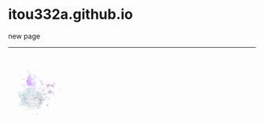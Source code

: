 <head>
<?xml version="1.0" encoding="UTF-8" standalone="no"?>
<!-- Created with Inkscape (http://www.inkscape.org/) --></head>

# itou332a.github.io
new page<hr>
<cord><?xml version="1.0" encoding="UTF-8" standalone="no"?>
<!-- Created with Inkscape (http://www.inkscape.org/) --></p>

<svg
   width="30.82056mm"
   height="41.91138mm"
   viewBox="0 0 630.82055 641.91137"
   version="1.1"
   id="svg5"
   inkscape:version="1.1 (c68e22c387, 2021-05-23)"
   sodipodi:docname="suisai-1.svg"
   xmlns:inkscape="http://www.inkscape.org/namespaces/inkscape"
   xmlns:sodipodi="http://sodipodi.sourceforge.net/DTD/sodipodi-0.dtd"
   xmlns:xlink="http://www.w3.org/1999/xlink"
   xmlns="http://www.w3.org/2000/svg"
   xmlns:svg="http://www.w3.org/2000/svg">
  <sodipodi:namedview
     id="namedview7"
     pagecolor="#ffffff"
     bordercolor="#666666"
     borderopacity="1.0"
     inkscape:pageshadow="2"
     inkscape:pageopacity="0.0"
     inkscape:pagecheckerboard="0"
     inkscape:document-units="mm"
     showgrid="false"
     inkscape:zoom="0.24630192"
     inkscape:cx="970.35379"
     inkscape:cy="1412.9001"
     inkscape:window-width="1920"
     inkscape:window-height="986"
     inkscape:window-x="-11"
     inkscape:window-y="-11"
     inkscape:window-maximized="1"
     inkscape:current-layer="layer1" />
  <defs
     id="defs2">
    <rect
       x="582.61829"
       y="432.39615"
       width="25.075897"
       height="156.81216"
       id="rect13745" />
    <rect
       x="302.4743"
       y="495.32703"
       width="362.0607"
       height="207.56288"
       id="rect10275" />
    <rect
       x="85.261215"
       y="129.92184"
       width="637.42908"
       height="535.92761"
       id="rect8813" />
    <linearGradient
       inkscape:collect="always"
       id="linearGradient5801">
      <stop
         style="stop-color:#000000;stop-opacity:1;"
         offset="0"
         id="stop5797" />
      <stop
         style="stop-color:#000000;stop-opacity:0;"
         offset="1"
         id="stop5799" />
    </linearGradient>
    <linearGradient
       inkscape:collect="always"
       id="linearGradient5635">
      <stop
         style="stop-color:#000000;stop-opacity:1;"
         offset="0"
         id="stop5631" />
      <stop
         style="stop-color:#008080;stop-opacity:1"
         offset="1"
         id="stop5633" />
    </linearGradient>
    <linearGradient
       inkscape:collect="always"
       id="linearGradient4685">
      <stop
         style="stop-color:#ff6fff;stop-opacity:1;"
         offset="0"
         id="stop4681" />
      <stop
         style="stop-color:#ff6fff;stop-opacity:0;"
         offset="1"
         id="stop4683" />
    </linearGradient>
    <linearGradient
       inkscape:collect="always"
       id="linearGradient4479">
      <stop
         style="stop-color:#cd0080;stop-opacity:1;"
         offset="0"
         id="stop4475" />
      <stop
         style="stop-color:#cd0080;stop-opacity:0;"
         offset="1"
         id="stop4477" />
    </linearGradient>
    <linearGradient
       inkscape:collect="always"
       id="linearGradient3395">
      <stop
         style="stop-color:#000080;stop-opacity:1"
         offset="0"
         id="stop3391" />
      <stop
         style="stop-color:#ffffff;stop-opacity:1"
         offset="1"
         id="stop3393" />
    </linearGradient>
    <linearGradient
       inkscape:collect="always"
       id="linearGradient139">
      <stop
         style="stop-color:#ffff00;stop-opacity:1"
         offset="0"
         id="stop135" />
      <stop
         style="stop-color:#0000ff;stop-opacity:1"
         offset="1"
         id="stop137" />
    </linearGradient>
    <linearGradient
       inkscape:collect="always"
       xlink:href="#linearGradient139"
       id="linearGradient141"
       x1="107.1023"
       y1="167.86958"
       x2="-26.585678"
       y2="82.035805"
       gradientUnits="userSpaceOnUse"
       gradientTransform="translate(-105.81103,40.283384)" />
    <linearGradient
       inkscape:collect="always"
       xlink:href="#linearGradient3395"
       id="linearGradient3397"
       x1="67.138985"
       y1="170.26443"
       x2="93.457451"
       y2="139.11195"
       gradientUnits="userSpaceOnUse"
       gradientTransform="translate(81.758549,-157.38573)" />
    <linearGradient
       inkscape:collect="always"
       xlink:href="#linearGradient4479"
       id="linearGradient4327"
       x1="42.968945"
       y1="112.25636"
       x2="100.4399"
       y2="119.23882"
       gradientUnits="userSpaceOnUse"
       gradientTransform="translate(81.758549,-157.38573)" />
    <linearGradient
       inkscape:collect="always"
       xlink:href="#linearGradient4685"
       id="linearGradient4687"
       x1="105.81102"
       y1="43.506054"
       x2="235.7921"
       y2="81.103836"
       gradientUnits="userSpaceOnUse"
       gradientTransform="translate(-155.7019,-65.539606)" />
    <linearGradient
       inkscape:collect="always"
       xlink:href="#linearGradient4479"
       id="linearGradient5015"
       x1="19.33602"
       y1="181.54381"
       x2="84.326553"
       y2="255.1281"
       gradientUnits="userSpaceOnUse"
       gradientTransform="translate(147.49773,-248.9633)" />
    <linearGradient
       inkscape:collect="always"
       xlink:href="#linearGradient5635"
       id="linearGradient5637"
       x1="34.912266"
       y1="259.96213"
       x2="95.068787"
       y2="220.75294"
       gradientUnits="userSpaceOnUse"
       gradientTransform="translate(147.49773,-248.9633)" />
    <radialGradient
       inkscape:collect="always"
       xlink:href="#linearGradient5801"
       id="radialGradient5803"
       cx="262.10461"
       cy="113.88396"
       fx="262.10461"
       fy="113.88396"
       r="43.237499"
       gradientUnits="userSpaceOnUse"
       gradientTransform="matrix(-0.78260874,-0.4472049,0.49614039,-0.86824231,98.732046,194.05978)" />
    <filter
       inkscape:label="Watercolor"
       inkscape:menu="Textures"
       inkscape:menu-tooltip="Cloudy watercolor effect"
       style="color-interpolation-filters:sRGB"
       id="filter6491"
       x="-1.1402178"
       y="-1.1402178"
       width="3.2928848"
       height="3.2928848">
      <feGaussianBlur
         stdDeviation="58.269853"
         in="SourceGraphic"
         result="result0"
         id="feGaussianBlur6465" />
      <feTurbulence
         result="result1"
         numOctaves="1"
         seed="488"
         baseFrequency="0.095"
         type="turbulence"
         id="feTurbulence6467" />
      <feComposite
         in="result0"
         in2="result1"
         operator="in"
         result="result2"
         id="feComposite6469" />
      <feComposite
         operator="arithmetic"
         in2="result2"
         k3="1"
         k1="3"
         result="result91"
         id="feComposite6471"
         in="result4"
         k2="0"
         k4="0" />
      <feBlend
         mode="multiply"
         result="fbSourceGraphic"
         in2="result91"
         id="feBlend6473" />
      <feColorMatrix
         result="fbSourceGraphicAlpha"
         in="fbSourceGraphic"
         values="0 0 0 0 0 0 0 1 0 0 0 0 1 0 0 0 0 0 5 0"
         id="feColorMatrix6475" />
      <feGaussianBlur
         result="result0"
         in="fbSourceGraphicAlpha"
         stdDeviation="3"
         id="feGaussianBlur6477" />
      <feOffset
         result="result3"
         in="result0"
         dy="2"
         dx="2"
         id="feOffset6479" />
      <feSpecularLighting
         specularExponent="30"
         specularConstant="1.10000002"
         surfaceScale="2"
         lighting-color="#6fecfd"
         result="result1"
         in="result0"
         id="feSpecularLighting6483">
        <fePointLight
           z="20000"
           y="-10000"
           x="-5000"
           id="fePointLight6481" />
      </feSpecularLighting>
      <feComposite
         operator="in"
         result="result2"
         in="result1"
         in2="fbSourceGraphicAlpha"
         id="feComposite6485" />
      <feComposite
         k3="1"
         k2="3"
         operator="arithmetic"
         result="result4"
         in="fbSourceGraphic"
         in2="result2"
         id="feComposite6487"
         k1="0"
         k4="0" />
      <feBlend
         mode="multiply"
         in2="result4"
         id="feBlend6489"
         result="fbSourceGraphic" />
      <feColorMatrix
         result="fbSourceGraphicAlpha"
         in="fbSourceGraphic"
         values="0 0 0 -1 0 0 0 0 -1 0 0 0 0 -1 0 0 0 0 1 0"
         id="feColorMatrix6725" />
      <feGaussianBlur
         id="feGaussianBlur6727"
         stdDeviation="15"
         result="result8"
         in="fbSourceGraphic" />
      <feTurbulence
         id="feTurbulence6729"
         seed="27"
         result="result7"
         type="fractalNoise"
         numOctaves="5"
         baseFrequency="0.025" />
      <feComposite
         in2="result8"
         id="feComposite6731"
         result="result6"
         operator="over"
         in="result7" />
      <feColorMatrix
         id="feColorMatrix6733"
         result="result9"
         values="1 0 0 0 0 0 1 0 0 0 0 0 1 0 0 0 0 0 6 -4 " />
      <feDisplacementMap
         in2="result9"
         id="feDisplacementMap6735"
         in="result7"
         xChannelSelector="A"
         yChannelSelector="A"
         scale="45"
         result="result4" />
      <feComposite
         in2="result4"
         id="feComposite6737"
         result="result2"
         operator="in"
         in="result8" />
      <feComposite
         in2="result9"
         id="feComposite6739"
         result="fbSourceGraphic"
         in="result2"
         operator="in" />
      <feComposite
         in2="fbSourceGraphic"
         id="feComposite6741"
         operator="arithmetic"
         k2="1"
         k1="0.5"
         in="fbSourceGraphic"
         result="result91"
         k3="0"
         k4="0" />
      <feBlend
         in2="result91"
         id="feBlend6743"
         in="fbSourceGraphic"
         mode="multiply" />
    </filter>
    <filter
       inkscape:label="Watercolor"
       inkscape:menu="Textures"
       inkscape:menu-tooltip="Cloudy watercolor effect"
       style="color-interpolation-filters:sRGB"
       id="filter6519"
       x="-1.5571686"
       y="-1.5571686"
       width="4.1336305"
       height="4.1336305">
      <feGaussianBlur
         stdDeviation="49.203249"
         in="SourceGraphic"
         result="result0"
         id="feGaussianBlur6493" />
      <feTurbulence
         result="result1"
         numOctaves="1"
         seed="488"
         baseFrequency="0.095"
         type="turbulence"
         id="feTurbulence6495" />
      <feComposite
         in="result0"
         in2="result1"
         operator="in"
         result="result2"
         id="feComposite6497" />
      <feComposite
         operator="arithmetic"
         in2="result2"
         k3="1"
         k1="3"
         result="result91"
         id="feComposite6499"
         in="result4"
         k2="0"
         k4="0" />
      <feBlend
         mode="multiply"
         result="fbSourceGraphic"
         in2="result91"
         id="feBlend6501" />
      <feColorMatrix
         result="fbSourceGraphicAlpha"
         in="fbSourceGraphic"
         values="0 0 0 0 0 0 0 1 0 0 0 0 1 0 0 0 0 0 5 0"
         id="feColorMatrix6503" />
      <feGaussianBlur
         result="result0"
         in="fbSourceGraphicAlpha"
         stdDeviation="3"
         id="feGaussianBlur6505" />
      <feOffset
         result="result3"
         in="result0"
         dy="2"
         dx="2"
         id="feOffset6507" />
      <feSpecularLighting
         specularExponent="30"
         specularConstant="1.10000002"
         surfaceScale="2"
         lighting-color="#6fecfd"
         result="result1"
         in="result0"
         id="feSpecularLighting6511">
        <fePointLight
           z="20000"
           y="-10000"
           x="-5000"
           id="fePointLight6509" />
      </feSpecularLighting>
      <feComposite
         operator="in"
         result="result2"
         in="result1"
         in2="fbSourceGraphicAlpha"
         id="feComposite6513" />
      <feComposite
         k3="1"
         k2="3"
         operator="arithmetic"
         result="result4"
         in="fbSourceGraphic"
         in2="result2"
         id="feComposite6515"
         k1="0"
         k4="0" />
      <feBlend
         mode="multiply"
         in2="result4"
         id="feBlend6517"
         result="fbSourceGraphic" />
      <feColorMatrix
         result="fbSourceGraphicAlpha"
         in="fbSourceGraphic"
         values="0 0 0 -1 0 0 0 0 -1 0 0 0 0 -1 0 0 0 0 1 0"
         id="feColorMatrix6745" />
      <feGaussianBlur
         id="feGaussianBlur6747"
         stdDeviation="15"
         result="result8"
         in="fbSourceGraphic" />
      <feTurbulence
         id="feTurbulence6749"
         seed="27"
         result="result7"
         type="fractalNoise"
         numOctaves="5"
         baseFrequency="0.025" />
      <feComposite
         in2="result8"
         id="feComposite6751"
         result="result6"
         operator="over"
         in="result7" />
      <feColorMatrix
         id="feColorMatrix6753"
         result="result9"
         values="1 0 0 0 0 0 1 0 0 0 0 0 1 0 0 0 0 0 6 -4 " />
      <feDisplacementMap
         in2="result9"
         id="feDisplacementMap6755"
         in="result7"
         xChannelSelector="A"
         yChannelSelector="A"
         scale="45"
         result="result4" />
      <feComposite
         in2="result4"
         id="feComposite6757"
         result="result2"
         operator="in"
         in="result8" />
      <feComposite
         in2="result9"
         id="feComposite6759"
         result="fbSourceGraphic"
         in="result2"
         operator="in" />
      <feComposite
         in2="fbSourceGraphic"
         id="feComposite6761"
         operator="arithmetic"
         k2="1"
         k1="0.5"
         in="fbSourceGraphic"
         result="result91"
         k3="0"
         k4="0" />
      <feBlend
         in2="result91"
         id="feBlend6763"
         in="fbSourceGraphic"
         mode="multiply" />
    </filter>
    <filter
       inkscape:label="Watercolor"
       inkscape:menu="Textures"
       inkscape:menu-tooltip="Cloudy watercolor effect"
       style="color-interpolation-filters:sRGB"
       id="filter6547"
       x="-3.5159403"
       y="-3.5159403"
       width="8.0702685"
       height="8.0702685">
      <feGaussianBlur
         stdDeviation="58.269853"
         in="SourceGraphic"
         result="result0"
         id="feGaussianBlur6521" />
      <feTurbulence
         result="result1"
         numOctaves="1"
         seed="488"
         baseFrequency="0.095"
         type="turbulence"
         id="feTurbulence6523" />
      <feComposite
         in="result0"
         in2="result1"
         operator="in"
         result="result2"
         id="feComposite6525" />
      <feComposite
         operator="arithmetic"
         in2="result2"
         k3="1"
         k1="3"
         result="result91"
         id="feComposite6527"
         in="result4"
         k2="0"
         k4="0" />
      <feBlend
         mode="multiply"
         result="fbSourceGraphic"
         in2="result91"
         id="feBlend6529" />
      <feColorMatrix
         result="fbSourceGraphicAlpha"
         in="fbSourceGraphic"
         values="0 0 0 0 0 0 0 1 0 0 0 0 1 0 0 0 0 0 5 0"
         id="feColorMatrix6531" />
      <feGaussianBlur
         result="result0"
         in="fbSourceGraphicAlpha"
         stdDeviation="3"
         id="feGaussianBlur6533" />
      <feOffset
         result="result3"
         in="result0"
         dy="2"
         dx="2"
         id="feOffset6535" />
      <feSpecularLighting
         specularExponent="30"
         specularConstant="1.10000002"
         surfaceScale="2"
         lighting-color="#6fecfd"
         result="result1"
         in="result0"
         id="feSpecularLighting6539">
        <fePointLight
           z="20000"
           y="-10000"
           x="-5000"
           id="fePointLight6537" />
      </feSpecularLighting>
      <feComposite
         operator="in"
         result="result2"
         in="result1"
         in2="fbSourceGraphicAlpha"
         id="feComposite6541" />
      <feComposite
         k3="1"
         k2="3"
         operator="arithmetic"
         result="result4"
         in="fbSourceGraphic"
         in2="result2"
         id="feComposite6543"
         k1="0"
         k4="0" />
      <feBlend
         mode="multiply"
         in2="result4"
         id="feBlend6545"
         result="fbSourceGraphic" />
      <feColorMatrix
         result="fbSourceGraphicAlpha"
         in="fbSourceGraphic"
         values="0 0 0 -1 0 0 0 0 -1 0 0 0 0 -1 0 0 0 0 1 0"
         id="feColorMatrix6765" />
      <feGaussianBlur
         id="feGaussianBlur6767"
         stdDeviation="15"
         result="result8"
         in="fbSourceGraphic" />
      <feTurbulence
         id="feTurbulence6769"
         seed="27"
         result="result7"
         type="fractalNoise"
         numOctaves="5"
         baseFrequency="0.025" />
      <feComposite
         in2="result8"
         id="feComposite6771"
         result="result6"
         operator="over"
         in="result7" />
      <feColorMatrix
         id="feColorMatrix6773"
         result="result9"
         values="1 0 0 0 0 0 1 0 0 0 0 0 1 0 0 0 0 0 6 -4 " />
      <feDisplacementMap
         in2="result9"
         id="feDisplacementMap6775"
         in="result7"
         xChannelSelector="A"
         yChannelSelector="A"
         scale="45"
         result="result4" />
      <feComposite
         in2="result4"
         id="feComposite6777"
         result="result2"
         operator="in"
         in="result8" />
      <feComposite
         in2="result9"
         id="feComposite6779"
         result="fbSourceGraphic"
         in="result2"
         operator="in" />
      <feComposite
         in2="fbSourceGraphic"
         id="feComposite6781"
         operator="arithmetic"
         k2="1"
         k1="0.5"
         in="fbSourceGraphic"
         result="result91"
         k3="0"
         k4="0" />
      <feBlend
         in2="result91"
         id="feBlend6783"
         in="fbSourceGraphic"
         mode="multiply" />
    </filter>
    <filter
       inkscape:label="Watercolor"
       inkscape:menu="Textures"
       inkscape:menu-tooltip="Cloudy watercolor effect"
       style="color-interpolation-filters:sRGB"
       id="filter6575"
       x="-1.7977314"
       y="-1.7977314"
       width="4.6185909"
       height="4.6185909">
      <feGaussianBlur
         stdDeviation="46.719386"
         in="SourceGraphic"
         result="result0"
         id="feGaussianBlur6549" />
      <feTurbulence
         result="result1"
         numOctaves="1"
         seed="488"
         baseFrequency="0.095"
         type="turbulence"
         id="feTurbulence6551" />
      <feComposite
         in="result0"
         in2="result1"
         operator="in"
         result="result2"
         id="feComposite6553" />
      <feComposite
         operator="arithmetic"
         in2="result2"
         k3="1"
         k1="3"
         result="result91"
         id="feComposite6555"
         in="result4"
         k2="0"
         k4="0" />
      <feBlend
         mode="multiply"
         result="fbSourceGraphic"
         in2="result91"
         id="feBlend6557" />
      <feColorMatrix
         result="fbSourceGraphicAlpha"
         in="fbSourceGraphic"
         values="0 0 0 0 0 0 0 1 0 0 0 0 1 0 0 0 0 0 5 0"
         id="feColorMatrix6559" />
      <feGaussianBlur
         result="result0"
         in="fbSourceGraphicAlpha"
         stdDeviation="3"
         id="feGaussianBlur6561" />
      <feOffset
         result="result3"
         in="result0"
         dy="2"
         dx="2"
         id="feOffset6563" />
      <feSpecularLighting
         specularExponent="30"
         specularConstant="1.10000002"
         surfaceScale="2"
         lighting-color="#6fecfd"
         result="result1"
         in="result0"
         id="feSpecularLighting6567">
        <fePointLight
           z="20000"
           y="-10000"
           x="-5000"
           id="fePointLight6565" />
      </feSpecularLighting>
      <feComposite
         operator="in"
         result="result2"
         in="result1"
         in2="fbSourceGraphicAlpha"
         id="feComposite6569" />
      <feComposite
         k3="1"
         k2="3"
         operator="arithmetic"
         result="result4"
         in="fbSourceGraphic"
         in2="result2"
         id="feComposite6571"
         k1="0"
         k4="0" />
      <feBlend
         mode="multiply"
         in2="result4"
         id="feBlend6573"
         result="fbSourceGraphic" />
      <feColorMatrix
         result="fbSourceGraphicAlpha"
         in="fbSourceGraphic"
         values="0 0 0 -1 0 0 0 0 -1 0 0 0 0 -1 0 0 0 0 1 0"
         id="feColorMatrix6785" />
      <feGaussianBlur
         id="feGaussianBlur6787"
         stdDeviation="15"
         result="result8"
         in="fbSourceGraphic" />
      <feTurbulence
         id="feTurbulence6789"
         seed="27"
         result="result7"
         type="fractalNoise"
         numOctaves="5"
         baseFrequency="0.025" />
      <feComposite
         in2="result8"
         id="feComposite6791"
         result="result6"
         operator="over"
         in="result7" />
      <feColorMatrix
         id="feColorMatrix6793"
         result="result9"
         values="1 0 0 0 0 0 1 0 0 0 0 0 1 0 0 0 0 0 6 -4 " />
      <feDisplacementMap
         in2="result9"
         id="feDisplacementMap6795"
         in="result7"
         xChannelSelector="A"
         yChannelSelector="A"
         scale="45"
         result="result4" />
      <feComposite
         in2="result4"
         id="feComposite6797"
         result="result2"
         operator="in"
         in="result8" />
      <feComposite
         in2="result9"
         id="feComposite6799"
         result="fbSourceGraphic"
         in="result2"
         operator="in" />
      <feComposite
         in2="fbSourceGraphic"
         id="feComposite6801"
         operator="arithmetic"
         k2="1"
         k1="0.5"
         in="fbSourceGraphic"
         result="result91"
         k3="0"
         k4="0" />
      <feBlend
         in2="result91"
         id="feBlend6803"
         in="fbSourceGraphic"
         mode="multiply" />
    </filter>
    <filter
       inkscape:menu="Textures"
       inkscape:label="Watercolor"
       inkscape:menu-tooltip="Cloudy watercolor effect"
       height="3.3123757"
       y="-1.1561878"
       width="3.3123757"
       x="-1.1561878"
       style="color-interpolation-filters:sRGB"
       id="filter7693">
      <feGaussianBlur
         stdDeviation="39.847637"
         result="result8"
         id="feGaussianBlur7675" />
      <feTurbulence
         seed="27"
         result="result7"
         type="fractalNoise"
         numOctaves="5"
         baseFrequency="0.025"
         id="feTurbulence7677" />
      <feComposite
         in2="result8"
         result="result6"
         operator="over"
         in="result7"
         id="feComposite7679" />
      <feColorMatrix
         result="result9"
         values="1 0 0 0 0 0 1 0 0 0 0 0 1 0 0 0 0 0 6 -4 "
         id="feColorMatrix7681" />
      <feDisplacementMap
         in="result7"
         in2="result9"
         xChannelSelector="A"
         yChannelSelector="A"
         scale="45"
         result="result4"
         id="feDisplacementMap7683" />
      <feComposite
         in2="result4"
         result="result2"
         operator="in"
         in="result8"
         id="feComposite7685" />
      <feComposite
         result="fbSourceGraphic"
         in="result2"
         operator="in"
         in2="result9"
         id="feComposite7687" />
      <feComposite
         operator="arithmetic"
         k2="1"
         k1="0.5"
         in="fbSourceGraphic"
         in2="fbSourceGraphic"
         result="result91"
         id="feComposite7689"
         k3="0"
         k4="0" />
      <feBlend
         in="fbSourceGraphic"
         mode="multiply"
         in2="result91"
         id="feBlend7691" />
    </filter>
    <filter
       inkscape:menu="Textures"
       inkscape:label="Watercolor"
       inkscape:menu-tooltip="Cloudy watercolor effect"
       height="1.0759428"
       y="-0.037971403"
       width="1.007833"
       x="-0.0039164838"
       style="color-interpolation-filters:sRGB"
       id="filter12561">
      <feGaussianBlur
         stdDeviation="0.15239912"
         result="result8"
         id="feGaussianBlur12543" />
      <feTurbulence
         seed="27"
         result="result7"
         type="fractalNoise"
         numOctaves="5"
         baseFrequency="0.025"
         id="feTurbulence12545" />
      <feComposite
         in2="result8"
         result="result6"
         operator="over"
         in="result7"
         id="feComposite12547" />
      <feColorMatrix
         result="result9"
         values="1 0 0 0 0 0 1 0 0 0 0 0 1 0 0 0 0 0 6 -4 "
         id="feColorMatrix12549" />
      <feDisplacementMap
         in="result7"
         in2="result9"
         xChannelSelector="A"
         yChannelSelector="A"
         scale="45"
         result="result4"
         id="feDisplacementMap12551" />
      <feComposite
         in2="result4"
         result="result2"
         operator="in"
         in="result8"
         id="feComposite12553" />
      <feComposite
         result="fbSourceGraphic"
         in="result2"
         operator="in"
         in2="result9"
         id="feComposite12555" />
      <feComposite
         operator="arithmetic"
         k2="1"
         k1="0.5"
         in="fbSourceGraphic"
         in2="fbSourceGraphic"
         result="result91"
         id="feComposite12557"
         k3="0"
         k4="0" />
      <feBlend
         in="fbSourceGraphic"
         mode="multiply"
         in2="result91"
         id="feBlend12559" />
    </filter>
    <filter
       inkscape:menu="Textures"
       inkscape:label="Watercolor"
       inkscape:menu-tooltip="Cloudy watercolor effect"
       height="1.1109951"
       y="-0.055497557"
       width="1.044863"
       x="-0.022431498"
       style="color-interpolation-filters:sRGB"
       id="filter13943">
      <feGaussianBlur
         stdDeviation="3.2771018"
         result="result8"
         id="feGaussianBlur13925" />
      <feTurbulence
         seed="27"
         result="result7"
         type="fractalNoise"
         numOctaves="5"
         baseFrequency="0.025"
         id="feTurbulence13927" />
      <feComposite
         in2="result8"
         result="result6"
         operator="over"
         in="result7"
         id="feComposite13929" />
      <feColorMatrix
         result="result9"
         values="1 0 0 0 0 0 1 0 0 0 0 0 1 0 0 0 0 0 6 -4 "
         id="feColorMatrix13931" />
      <feDisplacementMap
         in="result7"
         in2="result9"
         xChannelSelector="A"
         yChannelSelector="A"
         scale="45"
         result="result4"
         id="feDisplacementMap13933" />
      <feComposite
         in2="result4"
         result="result2"
         operator="in"
         in="result8"
         id="feComposite13935" />
      <feComposite
         result="fbSourceGraphic"
         in="result2"
         operator="in"
         in2="result9"
         id="feComposite13937" />
      <feComposite
         operator="arithmetic"
         k2="1"
         k1="0.5"
         in="fbSourceGraphic"
         in2="fbSourceGraphic"
         result="result91"
         id="feComposite13939"
         k3="0"
         k4="0" />
      <feBlend
         in="fbSourceGraphic"
         mode="multiply"
         in2="result91"
         id="feBlend13941" />
    </filter>
    <filter
       inkscape:collect="always"
       style="color-interpolation-filters:sRGB"
       id="filter14291"
       x="-978.29547"
       y="-978.29547"
       width="1957.5909"
       height="1957.5909">
      <feGaussianBlur
         inkscape:collect="always"
         stdDeviation="58.269853"
         id="feGaussianBlur14293" />
    </filter>
  </defs>
  <g
     inkscape:label="レイヤー 1"
     inkscape:groupmode="layer"
     id="layer1"
     transform="translate(263.70165,180.05835)">
    <rect
       style="mix-blend-mode:normal;fill:#ffd5d5;fill-opacity:1;fill-rule:evenodd;stroke:url(#linearGradient141);stroke-width:0.264583;filter:url(#filter6491)"
       id="rect31"
       width="160.65346"
       height="160.65346"
       x="-89.100029"
       y="124.59796" />
    <rect
       style="opacity:0.993007;mix-blend-mode:normal;fill:url(#linearGradient5015);fill-opacity:1;fill-rule:evenodd;stroke:url(#linearGradient5637);stroke-width:0.264583;filter:url(#filter6519)"
       id="rect2177"
       width="103.66257"
       height="103.66257"
       x="155.82295"
       y="-63.391159"
       transform="matrix(1.1842684,0,0,1.1842684,-61.185758,125.01157)" />
    <rect
       style="fill:url(#linearGradient4327);fill-opacity:1;fill-rule:evenodd;stroke:url(#linearGradient3397);stroke-width:0.264583;filter:url(#filter6547)"
       id="rect2179"
       width="52.099842"
       height="52.099842"
       x="148.89754"
       y="-39.22113" />
    <rect
       style="mix-blend-mode:normal;fill:url(#linearGradient4687);fill-opacity:1;fill-rule:evenodd;stroke:url(#radialGradient5803);stroke-width:0.264583;filter:url(#filter6575)"
       id="rect2181"
       width="86.474998"
       height="86.474998"
       x="-34.851738"
       y="-49.963367"
       transform="matrix(1.2472307,0,0,1.2472307,-10.377125,23.437195)" />
    <circle
       id="path7028"
       style="fill:#0000ff;stroke:#000000;stroke-width:0.264583;filter:url(#filter14291)"
       cx="127.76085"
       cy="163.67485"
       r="0.07154277" />
    <circle
       style="opacity:0.993007;mix-blend-mode:normal;fill:#000079;fill-opacity:1;fill-rule:evenodd;stroke-width:0.264583;filter:url(#filter7693)"
       id="path7541"
       cx="71.364113"
       cy="93.313202"
       r="41.357609"
       transform="matrix(1.4623164,0,0,1.4623164,20.986939,50.585784)" />
    <text
       xml:space="preserve"
       transform="matrix(0.26458333,0,0,0.26458333,16.578705,-71.580122)"
       id="text8811"
       style="font-style:normal;font-weight:normal;font-size:40px;line-height:1.25;font-family:sans-serif;white-space:pre;shape-inside:url(#rect8813);fill:#000000;fill-opacity:1;stroke:none" />
    <text
       xml:space="preserve"
       transform="matrix(0.26458333,0,0,0.26458333,16.578705,-71.580122)"
       id="text13743"
       style="font-style:normal;font-weight:normal;font-size:40px;line-height:1.25;font-family:sans-serif;white-space:pre;shape-inside:url(#rect13745);fill:#000000;fill-opacity:1;stroke:none" />
  </g>
</svg>
</cord>
